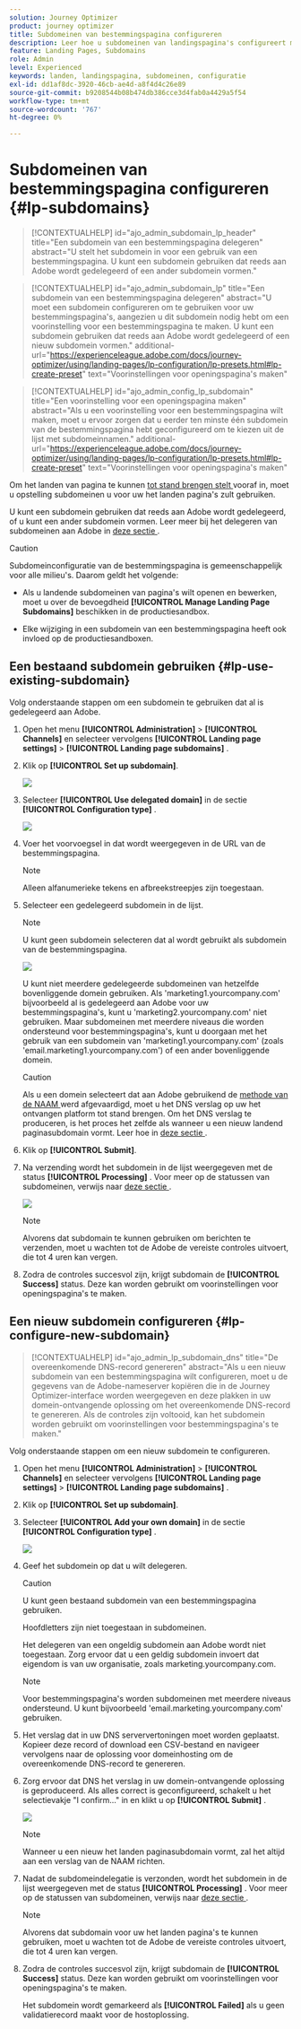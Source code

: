 ```yaml
---
solution: Journey Optimizer
product: journey optimizer
title: Subdomeinen van bestemmingspagina configureren
description: Leer hoe u subdomeinen van landingspagina's configureert met Journey Optimizer
feature: Landing Pages, Subdomains
role: Admin
level: Experienced
keywords: landen, landingspagina, subdomeinen, configuratie
exl-id: dd1af8dc-3920-46cb-ae4d-a8f4d4c26e89
source-git-commit: b9208544b08b474db386cce3d4fab0a4429a5f54
workflow-type: tm+mt
source-wordcount: '767'
ht-degree: 0%

---
```


# Subdomeinen van bestemmingspagina configureren {#lp-subdomains}

>[!CONTEXTUALHELP]
>id="ajo_admin_subdomain_lp_header"
>title="Een subdomein van een bestemmingspagina delegeren"
>abstract="U stelt het subdomein in voor een gebruik van een bestemmingspagina. U kunt een subdomein gebruiken dat reeds aan Adobe wordt gedelegeerd of een ander subdomein vormen."

>[!CONTEXTUALHELP]
>id="ajo_admin_subdomain_lp"
>title="Een subdomein van een bestemmingspagina delegeren"
>abstract="U moet een subdomein configureren om te gebruiken voor uw bestemmingspagina&#39;s, aangezien u dit subdomein nodig hebt om een voorinstelling voor een bestemmingspagina te maken. U kunt een subdomein gebruiken dat reeds aan Adobe wordt gedelegeerd of een nieuw subdomein vormen."
>additional-url="https://experienceleague.adobe.com/docs/journey-optimizer/using/landing-pages/lp-configuration/lp-presets.html#lp-create-preset" text="Voorinstellingen voor openingspagina&#39;s maken"

>[!CONTEXTUALHELP]
>id="ajo_admin_config_lp_subdomain"
>title="Een voorinstelling voor een openingspagina maken"
>abstract="Als u een voorinstelling voor een bestemmingspagina wilt maken, moet u ervoor zorgen dat u eerder ten minste één subdomein van de bestemmingspagina hebt geconfigureerd om te kiezen uit de lijst met subdomeinnamen."
>additional-url="https://experienceleague.adobe.com/docs/journey-optimizer/using/landing-pages/lp-configuration/lp-presets.html#lp-create-preset" text="Voorinstellingen voor openingspagina&#39;s maken"

Om het landen van pagina te kunnen [ tot stand brengen stelt ](lp-presets.md) vooraf in, moet u opstelling subdomeinen u voor uw het landen pagina&#39;s zult gebruiken.

U kunt een subdomein gebruiken dat reeds aan Adobe wordt gedelegeerd, of u kunt een ander subdomein vormen. Leer meer bij het delegeren van subdomeinen aan Adobe in [ deze sectie ](../configuration/delegate-subdomain.md).

>[!CAUTION]
>
>Subdomeinconfiguratie van de bestemmingspagina is gemeenschappelijk voor alle milieu&#39;s. Daarom geldt het volgende:
>
>* Als u landende subdomeinen van pagina&#39;s wilt openen en bewerken, moet u over de bevoegdheid **[!UICONTROL Manage Landing Page Subdomains]** beschikken in de productiesandbox.
>
> * Elke wijziging in een subdomein van een bestemmingspagina heeft ook invloed op de productiesandboxen.

## Een bestaand subdomein gebruiken {#lp-use-existing-subdomain}

Volg onderstaande stappen om een subdomein te gebruiken dat al is gedelegeerd aan Adobe.

1. Open het menu **[!UICONTROL Administration]** > **[!UICONTROL Channels]** en selecteer vervolgens **[!UICONTROL Landing page settings]** > **[!UICONTROL Landing page subdomains]** .

1. Klik op **[!UICONTROL Set up subdomain]**.

   ![](assets/lp_set-up-subdomain.png)

1. Selecteer **[!UICONTROL Use delegated domain]** in de sectie **[!UICONTROL Configuration type]** .

   ![](assets/lp_use-delegated-subdomain.png)

1. Voer het voorvoegsel in dat wordt weergegeven in de URL van de bestemmingspagina.

   >[!NOTE]
   >
   >Alleen alfanumerieke tekens en afbreekstreepjes zijn toegestaan.

1. Selecteer een gedelegeerd subdomein in de lijst.

   >[!NOTE]
   >
   >U kunt geen subdomein selecteren dat al wordt gebruikt als subdomein van de bestemmingspagina.

   <!--Capital letters are not allowed in subdomains. TBC by PM-->

   ![](assets/lp_prefix-and-subdomain.png)

   U kunt niet meerdere gedelegeerde subdomeinen van hetzelfde bovenliggende domein gebruiken. Als &#39;marketing1.yourcompany.com&#39; bijvoorbeeld al is gedelegeerd aan Adobe voor uw bestemmingspagina&#39;s, kunt u &#39;marketing2.yourcompany.com&#39; niet gebruiken. Maar subdomeinen met meerdere niveaus die worden ondersteund voor bestemmingspagina&#39;s, kunt u doorgaan met het gebruik van een subdomein van &#39;marketing1.yourcompany.com&#39; (zoals &#39;email.marketing1.yourcompany.com&#39;) of een ander bovenliggende domein.

   >[!CAUTION]
   >
   >Als u een domein selecteert dat aan Adobe gebruikend de [ methode van de NAAM ](../configuration/delegate-subdomain.md#cname-subdomain-delegation) werd afgevaardigd, moet u het DNS verslag op uw het ontvangen platform tot stand brengen. Om het DNS verslag te produceren, is het proces het zelfde als wanneer u een nieuw landend paginasubdomain vormt. Leer hoe in [ deze sectie ](#lp-configure-new-subdomain).

1. Klik op **[!UICONTROL Submit]**.

1. Na verzending wordt het subdomein in de lijst weergegeven met de status **[!UICONTROL Processing]** . Voor meer op de statussen van subdomeinen, verwijs naar [ deze sectie ](../configuration/about-subdomain-delegation.md#access-delegated-subdomains).<!--Same statuses?-->

   ![](assets/lp_subdomain-processing.png)

   >[!NOTE]
   >
   >Alvorens dat subdomain te kunnen gebruiken om berichten te verzenden, moet u wachten tot de Adobe de vereiste controles uitvoert, die tot 4 uren kan vergen.<!--Learn more in [this section](delegate-subdomain.md#subdomain-validation).-->

1. Zodra de controles succesvol zijn, krijgt subdomain de **[!UICONTROL Success]** status. Deze kan worden gebruikt om voorinstellingen voor openingspagina&#39;s te maken.

## Een nieuw subdomein configureren {#lp-configure-new-subdomain}

>[!CONTEXTUALHELP]
>id="ajo_admin_lp_subdomain_dns"
>title="De overeenkomende DNS-record genereren"
>abstract="Als u een nieuw subdomein van een bestemmingspagina wilt configureren, moet u de gegevens van de Adobe-nameserver kopiëren die in de Journey Optimizer-interface worden weergegeven en deze plakken in uw domein-ontvangende oplossing om het overeenkomende DNS-record te genereren. Als de controles zijn voltooid, kan het subdomein worden gebruikt om voorinstellingen voor bestemmingspagina&#39;s te maken."

Volg onderstaande stappen om een nieuw subdomein te configureren.

1. Open het menu **[!UICONTROL Administration]** > **[!UICONTROL Channels]** en selecteer vervolgens **[!UICONTROL Landing page settings]** > **[!UICONTROL Landing page subdomains]** .

1. Klik op **[!UICONTROL Set up subdomain]**.

1. Selecteer **[!UICONTROL Add your own domain]** in de sectie **[!UICONTROL Configuration type]** .

   ![](assets/lp_add-your-own-subdomain.png)

1. Geef het subdomein op dat u wilt delegeren.

   >[!CAUTION]
   >
   >U kunt geen bestaand subdomein van een bestemmingspagina gebruiken.
   >
   >Hoofdletters zijn niet toegestaan in subdomeinen.

   Het delegeren van een ongeldig subdomein aan Adobe wordt niet toegestaan. Zorg ervoor dat u een geldig subdomein invoert dat eigendom is van uw organisatie, zoals marketing.yourcompany.com.

   >[!NOTE]
   >
   >Voor bestemmingspagina&#39;s worden subdomeinen met meerdere niveaus ondersteund. U kunt bijvoorbeeld &#39;email.marketing.yourcompany.com&#39; gebruiken.

1. Het verslag dat in uw DNS serververtoningen moet worden geplaatst. Kopieer deze record of download een CSV-bestand en navigeer vervolgens naar de oplossing voor domeinhosting om de overeenkomende DNS-record te genereren.

1. Zorg ervoor dat DNS het verslag in uw domein-ontvangende oplossing is geproduceerd. Als alles correct is geconfigureerd, schakelt u het selectievakje &quot;I confirm...&quot; in en klikt u op **[!UICONTROL Submit]** .

   ![](assets/lp_add-your-own-subdomain-confirm.png)

   >[!NOTE]
   >
   >Wanneer u een nieuw het landen paginasubdomain vormt, zal het altijd aan een verslag van de NAAM richten.

1. Nadat de subdomeindelegatie is verzonden, wordt het subdomein in de lijst weergegeven met de status **[!UICONTROL Processing]** . Voor meer op de statussen van subdomeinen, verwijs naar [ deze sectie ](../configuration/about-subdomain-delegation.md#access-delegated-subdomains).<!--Same statuses?-->

   >[!NOTE]
   >
   >Alvorens dat subdomain voor uw het landen pagina&#39;s te kunnen gebruiken, moet u wachten tot de Adobe de vereiste controles uitvoert, die tot 4 uren kan vergen.<!--Learn more in [this section](#subdomain-validation).-->

1. Zodra de controles succesvol zijn, krijgt subdomain de **[!UICONTROL Success]** status. Deze kan worden gebruikt om voorinstellingen voor openingspagina&#39;s te maken.

   Het subdomein wordt gemarkeerd als **[!UICONTROL Failed]** als u geen validatierecord maakt voor de hostoplossing.
